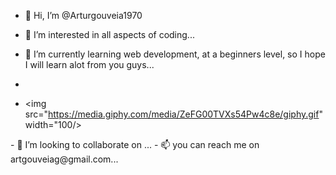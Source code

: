 - 👋 Hi, I’m @Arturgouveia1970

- 👀 I’m interested in all aspects of coding...
- 🌱 I’m currently learning web development, at a beginners level, so I hope I will learn alot from you guys...
- <div id="header" align="center">
-   <img src="https://media.giphy.com/media/ZeFG00TVXs54Pw4c8e/giphy.gif" width="100/>
  </div>
- 💞️ I’m looking to collaborate on ...
- 📫 you can reach me on artgouveiag@gmail.com...

<!---
Arturgouveia1970/Arturgouveia1970 is a ✨ special ✨ repository because its `README.md` (this file) appears on your GitHub profile.
You can click the Preview link to take a look at your changes.
--->
